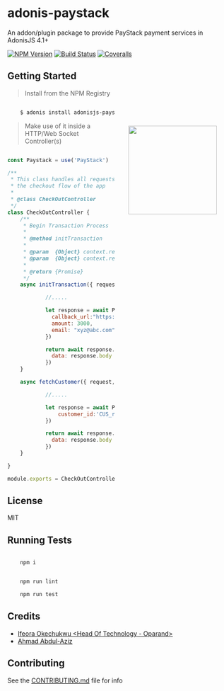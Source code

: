 # adonis-paystack
An addon/plugin package to provide PayStack payment services in AdonisJS 4.1+

[![NPM Version][npm-image]][npm-url]
[![Build Status][travis-image]][travis-url]
[![Coveralls][coveralls-image]][coveralls-url]

<img src="http://res.cloudinary.com/adonisjs/image/upload/q_100/v1497112678/adonis-purple_pzkmzt.svg" width="200px" align="right" hspace="30px" vspace="140px">

## Getting Started

>Install from the NPM Registry

```bash

    $ adonis install adonisjs-paystack

```

>Make use of it inside a HTTP/Web Socket Controller(s)

```js

const Paystack = use('PayStack')

/**
 * This class handles all requests for 
 * the checkout flow of the app
 *
 * @class CheckOutController
 */
class CheckOutController {
	/**
	 * Begin Transaction Process
	 *
	 * @method initTransaction
	 *
	 * @param  {Object} context.request
	 * @param  {Object} context.response
	 *
	 * @return {Promise}
	 */
	async initTransaction({ request, response }) {

		    //.....

		    let response = await Paystack.initializeTransaction({
		      callback_url:"https://locahost:3333/trans/hooks/paystack", 
		      amount: 3000, 
		      email: "xyz@abc.com"
		    })

		    return await response.status(200).json({
		      data: response.body
		    })
	}

	async fetchCustomer({ request, response }){

			//.....

			let response = await Paystack.getCustomer({
				customer_id:'CUS_reu3738we993wsnqah'
			})

			return await response.status(200).json({
		      data: response.body
		    })
	}

}

module.exports = CheckOutController

```

## License

MIT

## Running Tests

```bash

    npm i

```

```bash

	npm run lint

    npm run test

```

## Credits

- [Ifeora Okechukwu <Head Of Technology - Oparand>](https://twitter.com/isocroft)
- [Ahmad Abdul-Aziz <Software Engineer>](https://twitter.com/dev_amaz)
    
## Contributing

See the [CONTRIBUTING.md](https://github.com/stitchng/adonis-paystack/blob/master/CONTRIBUTING.md) file for info

[npm-image]: https://img.shields.io/npm/v/adonisjs-paystack.svg?style=flat-square
[npm-url]: https://npmjs.org/package/adonisjs-paystack

[travis-image]: https://img.shields.io/travis/stitchng/adonis-paystack/master.svg?style=flat-square
[travis-url]: https://travis-ci.org/stitchng/adonis-paystack

[coveralls-image]: https://img.shields.io/coveralls/stitchng/adonis-paystack/develop.svg?style=flat-square

[coveralls-url]: https://coveralls.io/github/stitchng/adonis-paystack
